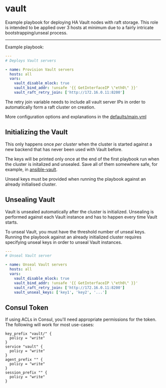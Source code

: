 # vault

Example playbook for deploying HA Vault nodes with raft storage. This role is intended to be applied over 3 hosts at minimum due to a fairly intricate bootstrapping/unseal process.

---

Example playbook:

```yml
---
# Deploys Vault servers

- name: Provision Vault servers
  hosts: all
  vars:
    vault_disable_mlock: true
    vault_bind_addr: !unsafe '{{ GetInterfaceIP \"eth0\" }}'
    vault_raft_retry_join: ['http://172.16.0.11:8200']
```

The retry join variable needs to include all vault server IPs in order to automatically form a raft cluster on creation.

More configuration options and explanations in the [defaults/main.yml](/vault/defaults/main.yml)

## Initializing the Vault

This only happens once _per cluster_ when the cluster is started against a new backend that has never been used with Vault before.

The keys will be printed only once at the end of the first playbook run when the cluster is initalized and unsealed. Save all of them somewhere safe, for example, in [ansible-vault](https://docs.ansible.com/ansible/latest/user_guide/vault.html).

Unseal keys must be provided when running the playbook against an already initialised cluster.

## Unsealing Vault

Vault is unsealed automatically after the cluster is initialized. Unsealing is performed against each Vault instance and has to happen every time Vault starts.

To unseal Vault, you must have the threshold number of unseal keys. Running the playbook against an already initialized cluster requires specifying unseal keys in order to unseal Vault instances.

```yml
---
# Unseal Vault server

- name: Unseal Vault servers
  hosts: all
  vars:
    vault_disable_mlock: true
    vault_bind_addr: !unsafe '{{ GetInterfaceIP \"eth0\" }}'
    vault_raft_retry_join: ['http://172.16.0.11:8200']
    vault_unseal_keys: ['key1', 'key2', '...']
```

## Consul Token

If using ACLs in Consul, you'll need appropriate permissions for the token. The following will work for most use-cases:

```hcl
key_prefix "vault/" {
  policy = "write"
}
service "vault" {
  policy = "write"
}
agent_prefix "" {
  policy = "write"
}
session_prefix "" {
  policy = "write"
}
```
